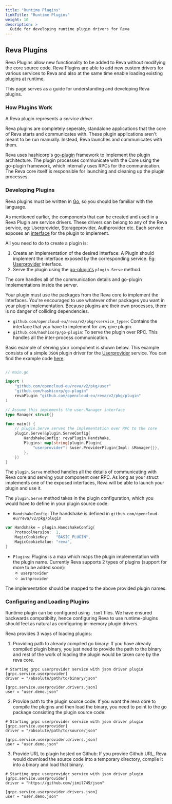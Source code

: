 ```yaml
---
title: "Runtime Plugins"
linkTitle: "Runtime Plugins"
weight: 10
description: >
  Guide for developing runtime plugin drivers for Reva
---
```


## Reva Plugins

Reva Plugins allow new functionality to be added to Reva without modifying the core source code. Reva Plugins are able to add new custom drivers for various services to Reva and also at the same time enable loading existing plugins at runtime.

This page serves as a guide for understanding and developing Reva plugins.

### How Plugins Work

A Reva plugin represents a *service driver*.

Reva plugins are completely seperate, standalone applications that the core of Reva starts and communicates with. These plugin applications aren't meant to be run manually. Instead, Reva launches and communicates with them. 

Reva uses hashicorp's [go-plugin](https://github.com/hashicorp/go-plugin) framework to implement the plugin architecture. The plugin processes communicate with the Core using the go-plugin framework, which internally uses RPCs for the communication. The Reva core itself is responsible for launching and cleaning up the plugin processes.

### Developing Plugins

Reva plugins must be written in [Go](https://golang.org/), so you should be familiar with the language.

As mentioned earlier, the components that can be created and used in a Reva Plugin are service drivers. These drivers can belong to any of the Reva service, eg: Userprovider, Storageprovider, Authprovider etc. Each service exposes an [interface](https://golang.org/doc/effective_go#interfaces_and_types) for the plugin to implement.

All you need to do to create a plugin is:

1. Create an implementation of the desired interface: A Plugin should implement the interface exposed by the corresponding service. Eg: [Userprovider](https://github.com/cs3org/reva/blob/master/pkg/user/user.go#L67) interface.
2. Serve the plugin using the [go-plugin's](https://github.com/hashicorp/go-plugin) `plugin.Serve` method.

The core handles all of the communication details and go-plugin implementations inside the server.

Your plugin must use the packages from the Reva core to implement the interfaces. You're encouraged to use whatever other packages you want in your plugin implementation. Because plugins are their own processes, there is no danger of colliding dependencies.

- `github.com/opencloud-eu/reva/v2/pkg/<service_type>`: Contains the interface that you have to implement for any give plugin.
- `github.com/hashicorp/go-plugin`: To serve the plugin over RPC. This handles all the inter-process communication.

Basic example of serving your component is shown below. This example consists of a simple `JSON` plugin driver for the [Userprovider](https://github.com/cs3org/reva/blob/master/internal/grpc/services/userprovider/userprovider.go) service. You can find the example code [here](https://github.com/cs3org/reva/blob/master/examples/plugin/json/json.go).

```go

// main.go

import (
   	"github.com/opencloud-eu/reva/v2/pkg/user"
    "github.com/hashicorp/go-plugin"
	revaPlugin "github.com/opencloud-eu/reva/v2/pkg/plugin"
)

// Assume this implements the user.Manager interface
type Manager struct{}

func main() {
    // plugin.Serve serves the implementation over RPC to the core
	plugin.Serve(&plugin.ServeConfig{
		HandshakeConfig: revaPlugin.Handshake,
		Plugins: map[string]plugin.Plugin{
			"userprovider": &user.ProviderPlugin{Impl: &Manager{}},
		},
	})
}

```
The `plugin.Serve` method handles all the details of communicating with Reva core and serving your component over RPC. As long as your struct implements one of the exposed interfaces, Reva will be able to launch your plugin and use it. 

The `plugin.Serve` method takes in the plugin configuration, which you would have to define in your plugin source code:

- `HandshakeConfig`: The handshake is defined in `github.com/opencloud-eu/reva/v2/pkg/plugin`

```go
var Handshake = plugin.HandshakeConfig{
	ProtocolVersion:  1,
	MagicCookieKey:   "BASIC_PLUGIN",
	MagicCookieValue: "reva",
}
```

- `Plugins`: Plugins is a map which maps the plugin implementation with the plugin name. Currently Reva supports 2 types of plugins (support for more to be added soon):
    - `userprovider`
    - `authprovider`

The implementation should be mapped to the above provided plugin names.



### Configuring and Loading Plugins

Runtime plugin can be configured using `.toml` files. We have ensured backwards compatibilty, hence configuring Reva to use runtime-plugins should feel as natural as configuring in-memory plugin drivers.

Reva provides 3 ways of loading plugins:

1. Providing path to already compiled go binary: If you have already compiled plugin binary, you just need to provide the path to the binary and rest of the work of loading the plugin would be taken care by the reva core. 

```
# Starting grpc userprovider service with json driver plugin
[grpc.service.userprovider]
driver = "/absolute/path/to/binary/json"

[grpc.service.userprovider.drivers.json]
user = "user.demo.json"
```

2. Provide path to the plugin source code: If you want the reva core to compile the plugins and then load the binary, you need to point to the go package consisting the plugin source code:

```
# Starting grpc userprovider service with json driver plugin
[grpc.service.userprovider]
driver = "/absolute/path/to/source/json"

[grpc.service.userprovider.drivers.json]
user = "user.demo.json"
```

3. Provide URL to plugin hosted on Github: If you provide Github URL, Reva would download the source code into a temporary directory, compile it into a binary and load that binary.

```
# Starting grpc userprovider service with json driver plugin
[grpc.service.userprovider]
driver = "https://github.com/jimil749/json"

[grpc.service.userprovider.drivers.json]
user = "user.demo.json"
```

